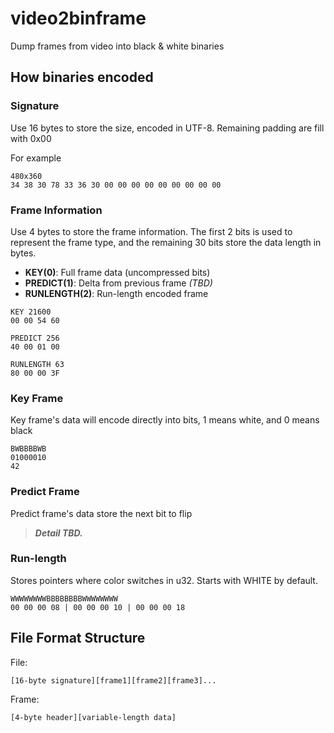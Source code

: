 # video2binframe

Dump frames from video into black & white binaries

## How binaries encoded

### Signature

Use 16 bytes to store the size, encoded in UTF-8. Remaining padding are fill with 0x00

For example

```plaintext
480x360
34 38 30 78 33 36 30 00 00 00 00 00 00 00 00 00
```

### Frame Information

Use 4 bytes to store the frame information. The first 2 bits is used to represent the frame type, and the remaining 30 bits store the data length in bytes.

- **KEY(0)**: Full frame data (uncompressed bits)
- **PREDICT(1)**: Delta from previous frame *(TBD)*
- **RUNLENGTH(2)**: Run-length encoded frame

```plaintext
KEY 21600
00 00 54 60

PREDICT 256
40 00 01 00

RUNLENGTH 63
80 00 00 3F
```

### Key Frame

Key frame's data will encode directly into bits, 1 means white, and 0 means black

```plaintext
BWBBBBWB
01000010
42
```

### Predict Frame

Predict frame's data store the next bit to flip

> ***Detail TBD.***

### Run-length

Stores pointers where color switches in u32. Starts with WHITE by default.

```plaintext
WWWWWWWWBBBBBBBBWWWWWWWW
00 00 00 08 | 00 00 00 10 | 00 00 00 18
```

## File Format Structure

File:

```plaintext
[16-byte signature][frame1][frame2][frame3]...
```

Frame:

```plaintext
[4-byte header][variable-length data]
```
